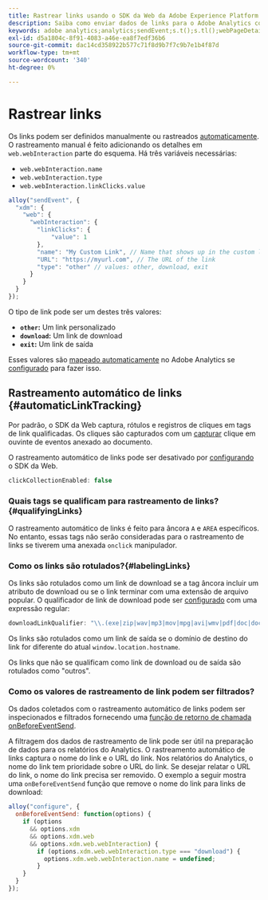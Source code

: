 ```yaml
---
title: Rastrear links usando o SDK da Web da Adobe Experience Platform
description: Saiba como enviar dados de links para o Adobe Analytics com o SDK da Web do Experience Platform
keywords: adobe analytics;analytics;sendEvent;s.t();s.tl();webPageDetails;pageViews;webInteraction;web Interaction;page views;rastreamento de links;links;rastrear links;clickCollection;coleção de cliques;
exl-id: d5a1804c-8f91-4083-a46e-ea8f7edf36b6
source-git-commit: dac14cd358922b577c71f8d9b7f7c9b7e1b4f87d
workflow-type: tm+mt
source-wordcount: '340'
ht-degree: 0%

---
```


# Rastrear links

Os links podem ser definidos manualmente ou rastreados [automaticamente](#automaticLinkTracking). O rastreamento manual é feito adicionando os detalhes em `web.webInteraction` parte do esquema. Há três variáveis necessárias:

* `web.webInteraction.name`
* `web.webInteraction.type`
* `web.webInteraction.linkClicks.value`

```javascript
alloy("sendEvent", {
  "xdm": {
    "web": {
      "webInteraction": {
        "linkClicks": {
            "value": 1
        },
        "name": "My Custom Link", // Name that shows up in the custom links report
        "URL": "https://myurl.com", // The URL of the link
        "type": "other" // values: other, download, exit
      }
    }
  }
});
```

O tipo de link pode ser um destes três valores:

* **`other`:** Um link personalizado
* **`download`:** Um link de download
* **`exit`:** Um link de saída

Esses valores são [mapeado automaticamente](adobe-analytics/automatically-mapped-vars.md) no Adobe Analytics se [configurado](adobe-analytics/analytics-overview.md) para fazer isso.

## Rastreamento automático de links {#automaticLinkTracking}

Por padrão, o SDK da Web captura, rótulos e registros de cliques em tags de link qualificadas. Os cliques são capturados com um [capturar](https://www.w3.org/TR/uievents/#capture-phase) clique em ouvinte de eventos anexado ao documento.

O rastreamento automático de links pode ser desativado por [configurando](../fundamentals/configuring-the-sdk.md#clickCollectionEnabled) o SDK da Web.

```javascript
clickCollectionEnabled: false
```

### Quais tags se qualificam para rastreamento de links?{#qualifyingLinks}

O rastreamento automático de links é feito para âncora `A` e `AREA` específicos. No entanto, essas tags não serão consideradas para o rastreamento de links se tiverem uma anexada `onclick` manipulador.

### Como os links são rotulados?{#labelingLinks}

Os links são rotulados como um link de download se a tag âncora incluir um atributo de download ou se o link terminar com uma extensão de arquivo popular. O qualificador de link de download pode ser [configurado](../fundamentals/configuring-the-sdk.md) com uma expressão regular:

```javascript
downloadLinkQualifier: "\\.(exe|zip|wav|mp3|mov|mpg|avi|wmv|pdf|doc|docx|xls|xlsx|ppt|pptx)$"
```

Os links são rotulados como um link de saída se o domínio de destino do link for diferente do atual `window.location.hostname`.

Os links que não se qualificam como link de download ou de saída são rotulados como &quot;outros&quot;.

### Como os valores de rastreamento de link podem ser filtrados?

Os dados coletados com o rastreamento automático de links podem ser inspecionados e filtrados fornecendo uma [função de retorno de chamada onBeforeEventSend](../fundamentals/tracking-events.md#modifying-events-globally).

A filtragem dos dados de rastreamento de link pode ser útil na preparação de dados para os relatórios do Analytics. O rastreamento automático de links captura o nome do link e o URL do link. Nos relatórios do Analytics, o nome do link tem prioridade sobre o URL do link. Se desejar relatar o URL do link, o nome do link precisa ser removido. O exemplo a seguir mostra uma `onBeforeEventSend` função que remove o nome do link para links de download:

```javascript
alloy("configure", {
  onBeforeEventSend: function(options) {
    if (options
      && options.xdm
      && options.xdm.web
      && options.xdm.web.webInteraction) {
        if (options.xdm.web.webInteraction.type === "download") {
          options.xdm.web.webInteraction.name = undefined;
        }
    }
  }
});
```


